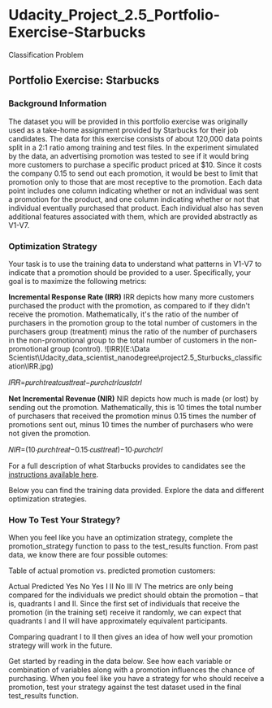 # Udacity_Project_2.5_Portfolio-Exercise-Starbucks
Classification Problem

## Portfolio Exercise: Starbucks



### Background Information
The dataset you will be provided in this portfolio exercise was originally used as a take-home assignment provided by Starbucks for their job candidates. The data for this exercise consists of about 120,000 data points split in a 2:1 ratio among training and test files. In the experiment simulated by the data, an advertising promotion was tested to see if it would bring more customers to purchase a specific product priced at $10. Since it costs the company 0.15 to send out each promotion, it would be best to limit that promotion only to those that are most receptive to the promotion. Each data point includes one column indicating whether or not an individual was sent a promotion for the product, and one column indicating whether or not that individual eventually purchased that product. Each individual also has seven additional features associated with them, which are provided abstractly as V1-V7.

### Optimization Strategy
Your task is to use the training data to understand what patterns in V1-V7 to indicate that a promotion should be provided to a user. Specifically, your goal is to maximize the following metrics:

**Incremental Response Rate (IRR)**
IRR depicts how many more customers purchased the product with the promotion, as compared to if they didn't receive the promotion. Mathematically, it's the ratio of the number of purchasers in the promotion group to the total number of customers in the purchasers group (treatment) minus the ratio of the number of purchasers in the non-promotional group to the total number of customers in the non-promotional group (control).
![IRR](E:\Data Scientist\Udacity_data_scientist_nanodegree\project2.5_Sturbucks_classification\IRR.jpg)

𝐼𝑅𝑅=𝑝𝑢𝑟𝑐ℎ𝑡𝑟𝑒𝑎𝑡𝑐𝑢𝑠𝑡𝑡𝑟𝑒𝑎𝑡−𝑝𝑢𝑟𝑐ℎ𝑐𝑡𝑟𝑙𝑐𝑢𝑠𝑡𝑐𝑡𝑟𝑙
 
**Net Incremental Revenue (NIR)**
NIR depicts how much is made (or lost) by sending out the promotion. Mathematically, this is 10 times the total number of purchasers that received the promotion minus 0.15 times the number of promotions sent out, minus 10 times the number of purchasers who were not given the promotion.

𝑁𝐼𝑅=(10⋅𝑝𝑢𝑟𝑐ℎ𝑡𝑟𝑒𝑎𝑡−0.15⋅𝑐𝑢𝑠𝑡𝑡𝑟𝑒𝑎𝑡)−10⋅𝑝𝑢𝑟𝑐ℎ𝑐𝑡𝑟𝑙
 
For a full description of what Starbucks provides to candidates see the [instructions available here](https://drive.google.com/file/d/18klca9Sef1Rs6q8DW4l7o349r8B70qXM/view).

Below you can find the training data provided. Explore the data and different optimization strategies.

### How To Test Your Strategy?
When you feel like you have an optimization strategy, complete the promotion_strategy function to pass to the test_results function.
From past data, we know there are four possible outomes:

Table of actual promotion vs. predicted promotion customers:

Actual
Predicted	Yes	No
Yes	I	II
No	III	IV
The metrics are only being compared for the individuals we predict should obtain the promotion – that is, quadrants I and II. Since the first set of individuals that receive the promotion (in the training set) receive it randomly, we can expect that quadrants I and II will have approximately equivalent participants.

Comparing quadrant I to II then gives an idea of how well your promotion strategy will work in the future.

Get started by reading in the data below. See how each variable or combination of variables along with a promotion influences the chance of purchasing. When you feel like you have a strategy for who should receive a promotion, test your strategy against the test dataset used in the final test_results function.
